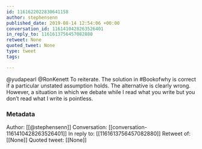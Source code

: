 ```yaml
---
id: 1161622022830641158
author: stephensenn
published_date: 2019-08-14 12:54:06 +00:00
conversation_id: 1161410428263526401
in_reply_to: 1161613756457082880
retweet: None
quoted_tweet: None
type: tweet
tags:

---
```


@yudapearl @RonKenett To reiterate. The solution in #Bookofwhy is correct if a particular unstated assumption holds. The alternative is clearly wrong. However, a situation in which we debate while I read what you write but you don’t read what I write is pointless.

### Metadata

Author: [[@stephensenn]]
Conversation: [[conversation-1161410428263526401]]
In reply to: [[1161613756457082880]]
Retweet of: [[None]]
Quoted tweet: [[None]]
